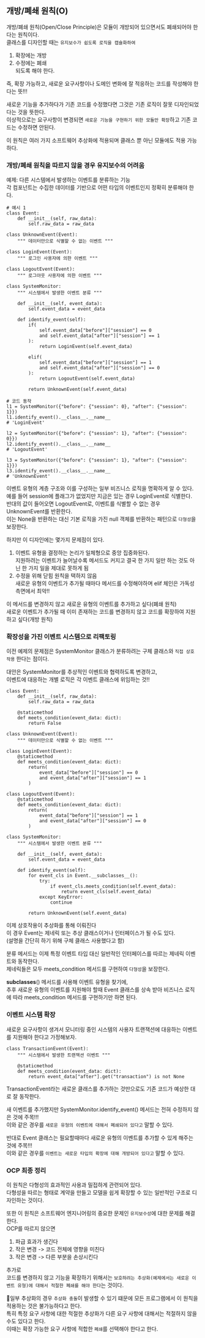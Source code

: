 ## 개방/폐쇄 원칙(O)

개방/폐쇄 원칙(Open/Close Principle)은 모듈이 개방되어 있으면서도 폐쇄되어야 한다는 원칙이다.  
클래스를 디자인할 때는 `유지보수가 쉽도록 로직을 캡슐화하여`  
1. 확장에는 개방
2. 수정에는 폐쇄  
되도록 해야 한다.  

즉, 확장 가능하고, 새로운 요구사항이나 도메인 변화에 잘 적응하는 코드를 작성해야 한다는 뜻!!!  

새로운 기능을 추가하다가 기존 코드를 수정했다면 그것은 기존 로직이 잘못 디자인되었다는 것을 뜻한다.  
이상적으로는 요구사항이 변경되면 `새로운 기능을 구현하기 위한 모듈만 확장`하고 기존 코드는 수정하면 안된다.  

이 원칙은 여러 가지 소프트웨어 추상화에 적용되며 클래스 뿐 아닌 모듈에도 적용 가능하다.  

### 개방/폐쇄 원칙을 따르지 않을 경우 유지보수의 어려움
예제: 다른 시스템에서 발생하는 이벤트를 분류하는 기능  
각 컴포넌트는 수집한 데이터를 기반으로 어떤 타입의 이벤트인지 정확히 분류해야 한다.  

```
# 예시 1
class Event:
    def __init__(self, raw_data):
        self.raw_data = raw_data
    
class UnknownEvent(Event):
    """ 데이터만으로 식별할 수 없는 이벤트 """

class LoginEvent(Event):
    """ 로그인 사용자에 의한 이벤트 """

class LogoutEvent(Event):
    """ 로그아웃 사용자에 의한 이벤트 """

class SystemMonitor:
    """ 시스템에서 발생한 이벤트 분류 """
    
    def __init__(self, event_data):
        self.event_data = event_data

    def identify_event(self):
        if(
            self.event_data["before"]["session"] == 0
            and self.event_data["after"]["session"] == 1
        ):
            return LoginEvent(self.event_data)
        
        elif(
            self.event_data["before"]["session"] == 1
            and self.event_data["after"]["session"] == 0       
        ):
            return LogoutEvent(self.event_data)
        
        return UnknownEvent(self.event_data)
```
```
# 코드 동작
l1 = SystemMonitor({"before": {"session": 0}, "after": {"session": 1}})
l1.identify_event().__class__.__name__
# 'LoginEvent'

l2 = SystemMonitor({"before": {"session": 1}, "after": {"session": 0}})
l2.identify_event().__class__.__name__
# 'LogoutEvent'

l3 = SystemMonitor({"before": {"session": 1}, "after": {"session": 1}})
l3.identify_event().__class__.__name__
# 'UnknownEvent'
```  
이벤트 유형의 계층 구조와 이를 구성하는 일부 비즈니스 로직을 명확하게 알 수 있다.  
예를 들어 session에 플래그가 없었지만 지금은 있는 경우 LoginEvent로 식별한다.  
반대의 값이 들어오면 LogoutEvent로, 이벤트를 식별할 수 없는 경우 UnknownEvent를 반환한다.  
이는 None을 반환하는 대신 기본 로직을 가진 null 객체를 반환하는 패턴으로 `다형성`을 보장한다.  

하지만  이 디자인에는 몇가지 문제점이 있다.  
1. 이벤트 유형을 결정하는 논리가 일체형으로 중앙 집중화된다.  
지원하려는 이벤트가 늘어날수록 메서드도 커지고 결국 한 가지 일만 하는 것도 아닌 한 가지 일을 제대로 못하게 됨  
2. 수정을 위해 닫힘 원칙을 택하지 않음  
새로운 유형의 이벤트가 추가될 때마다 메서드를 수정해야하며 elif 체인은 가독성 측면에서 최악!!  

이 메서드를 변경하지 않고 새로운 유형의 이벤트를 추가하고 싶다(폐쇄 원칙)  
새로운 이벤트가 추가될 때 이미 존재하는 코드를 변경하지 않고 코드를 확장하여 지원하고 싶다(개방 원칙)  

### 확장성을 가진 이벤트 시스템으로 리팩토링  
이전 예제의 문제점은 SystemMonitor 클래스가 분류하려는 구체 클래스와 `직접 상호 작용` 한다는 점이다.  

대안은 SystemMonitor를 추상적인 이벤트와 협력하도록 변경하고,  
이벤트에 대응하는 개별 로직은 각 이벤트 클래스에 위임하는 것!!  

```
class Event:
    def __init__(self, raw_data):
        self.raw_data = raw_data
    
    @staticmethod
    def meets_condition(event_data: dict):
        return False
    
class UnknownEvent(Event):
    """ 데이터만으로 식별할 수 없는 이벤트 """

class LoginEvent(Event):
    @staticmethod
    def meets_condition(event_data: dict):
        return(
            event_data["before"]["session"] == 0
            and event_data["after"]["session"] == 1
        )

class LogoutEvent(Event):
    @staticmethod
    def meets_condition(event_data: dict):
        return(
            event_data["before"]["session"] == 1
            and event_data["after"]["session"] == 0
        )

class SystemMonitor:
    """ 시스템에서 발생한 이벤트 분류 """

    def __init__(self, event_data):
        self.event_data = event_data

    def identify_event(self):
        for event_cls in Event.__subclasses__():
            try:
                if event_cls.meets_condition(self.event_data):
                    return event_cls(self.event_data)
            except KeyError:
                continue
        
        return UnknownEvent(self.event_data)
```  
이제 상호작용이 추상화를 통해 이뤄진다  
이 경우 Event는 제네릭 또는 추상 클래스이거나 인터페이스가 될 수도 있다.  
(설명을 간단히 하기 위해 구체 클래스 사용했다고 함)  

분류 메서드는 이제 특정 이벤트 타입 대신 일반적인 인터페이스를 따르는 제네릭 이벤트와 동작한다.  
제네릭들은 모두 meets_condition 메서드를 구현하여 `다형성`을 보장한다.  

__subclasses__() 메서드를 사용해 이벤트 유형을 찾기에,  
추후 새로운 유형의 이벤트를 지원해야 할때 Event 클래스를 상속 받아 비즈니스 로직에 따라 meets_condition 메서드를 구현하기만 하면 된다.  

### 이벤트 시스템 확장  
새로운 요구사항이 생겨서 모니터링 중인 시스템의 사용자 트랜잭션에 대응하는 이벤트를 지원해야 한다고 가정해보자.  
```
class TransactionEvent(Event):
    """ 시스템에서 발생한 트랜잭션 이벤트 """

    @staticmethod
    def meets_condition(event_data: dict):
        return event_data["after"].get("transaction") is not None
```  
TransactionEvent라는 새로운 클래스를 추가하는 것만으로도 기존 코드가 예상한 대로 잘 동작한다.  

새 이벤트를 추가했지만 SystemMonitor.identify_event() 메서드는 전혀 수정하지 않은 것에 주목!!!   
이와 같은 경우를 `새로운 유형의 이벤트에 대해서 폐쇄되어 있다고` 말할 수 있다.  

반대로 Event 클래스는 필요할때마다 새로운 유형의 이벤트를 추가할 수 있게 해주는 것에 주목!!!  
이와 같은 경우를 `이벤트는 새로운 타입의 확장에 대해 개방되어 있다고` 말할 수 있다.  

### OCP 최종 정리
이 원칙은 다형성의 효과적인 사용과 밀접하게 관련되어 있다.  
다형성을 따르는 형태로 계약을 만들고 모델을 쉽게 확장할 수 있는 일반적인 구조로 디자인하는 것이다.  

또한 이 원칙은 소프트웨어 엔지니어링의 중요한 문제인 `유지보수성`에 대한 문제를 해결한다.  
OCP를 따르지 않으면  
1. 파급 효과가 생긴다
2. 작은 변경 -> 코드 전체에 영향을 미친다  
3. 작은 변경 -> 다른 부분을 손상시킨다  

추가로  
코드를 변경하지 않고 기능을 확장하기 위해서는 `보호하려는 추상화(예제에서는 새로운 이벤트 유형)에 대해서 적절한 폐쇄를 해야 한다`는 것이다.  

일부 추상화의 경우 `추상화 충돌`이 발생할 수 있기 떄문에 모든 프로그램에서 이 원칙을 적용하는 것은 불가능하다고 한다.  
특히 특정 요구 사항에 대한 적절한 추상화가 다른 요구 사항에 대해서는 적절하지 않을 수도 있다고 한다.  
이때는 확장 가능한 요구 사항에 적합한 `폐쇄`를 선택해야 한다고 한다.  
